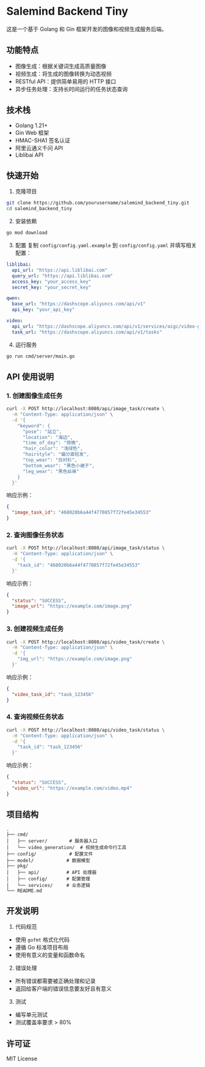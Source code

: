 # Salemind Backend Tiny

这是一个基于 Golang 和 Gin 框架开发的图像和视频生成服务后端。

## 功能特点

- 图像生成：根据关键词生成高质量图像
- 视频生成：将生成的图像转换为动态视频
- RESTful API：提供简单易用的 HTTP 接口
- 异步任务处理：支持长时间运行的任务状态查询

## 技术栈

- Golang 1.21+
- Gin Web 框架
- HMAC-SHA1 签名认证
- 阿里云通义千问 API
- Liblibai API

## 快速开始

1. 克隆项目
```bash
git clone https://github.com/yourusername/salemind_backend_tiny.git
cd salemind_backend_tiny
```

2. 安装依赖
```bash
go mod download
```

3. 配置
复制 `config/config.yaml.example` 到 `config/config.yaml` 并填写相关配置：
```yaml
liblibai:
  api_url: "https://api.liblibai.com"
  query_url: "https://api.liblibai.com"
  access_key: "your_access_key"
  secret_key: "your_secret_key"

qwen:
  base_url: "https://dashscope.aliyuncs.com/api/v1"
  api_key: "your_api_key"

video:
  api_url: "https://dashscope.aliyuncs.com/api/v1/services/aigc/video-generation/generation"
  task_url: "https://dashscope.aliyuncs.com/api/v1/tasks"
```

4. 运行服务
```bash
go run cmd/server/main.go
```

## API 使用说明

### 1. 创建图像生成任务

```bash
curl -X POST http://localhost:8080/api/image_task/create \
  -H "Content-Type: application/json" \
  -d '{
    "keyword": {
      "pose": "站立",
      "location": "海边",
      "time_of_day": "傍晚",
      "hair_color": "浅绿色",
      "hairstyle": "偏分直短发",
      "top_wear": "白衬衫",
      "bottom_wear": "黑色小裙子",
      "leg_wear": "黑色丝袜"
    }
  }'
```

响应示例：
```json
{
  "image_task_id": "468020b6a44f4770857f72fe45e34553"
}
```

### 2. 查询图像任务状态

```bash
curl -X POST http://localhost:8080/api/image_task/status \
  -H "Content-Type: application/json" \
  -d '{
    "task_id": "468020b6a44f4770857f72fe45e34553"
  }'
```

响应示例：
```json
{
  "status": "SUCCESS",
  "image_url": "https://example.com/image.png"
}
```

### 3. 创建视频生成任务

```bash
curl -X POST http://localhost:8080/api/video_task/create \
  -H "Content-Type: application/json" \
  -d '{
    "img_url": "https://example.com/image.png"
  }'
```

响应示例：
```json
{
  "video_task_id": "task_123456"
}
```

### 4. 查询视频任务状态

```bash
curl -X POST http://localhost:8080/api/video_task/status \
  -H "Content-Type: application/json" \
  -d '{
    "task_id": "task_123456"
  }'
```

响应示例：
```json
{
  "status": "SUCCESS",
  "video_url": "https://example.com/video.mp4"
}
```

## 项目结构

```
.
├── cmd/
│   ├── server/        # 服务器入口
│   └── video_generation/  # 视频生成命令行工具
├── config/            # 配置文件
├── model/            # 数据模型
├── pkg/
│   ├── api/          # API 处理器
│   ├── config/       # 配置管理
│   └── services/     # 业务逻辑
└── README.md
```

## 开发说明

1. 代码规范
- 使用 `gofmt` 格式化代码
- 遵循 Go 标准项目布局
- 使用有意义的变量和函数命名

2. 错误处理
- 所有错误都需要被正确处理和记录
- 返回给客户端的错误信息要友好且有意义

3. 测试
- 编写单元测试
- 测试覆盖率要求 > 80%

## 许可证

MIT License
